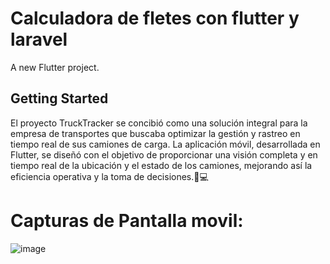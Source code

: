 # Calculadora de fletes con flutter y laravel
A new Flutter project.

## Getting Started

El proyecto TruckTracker se concibió como una solución integral para la empresa de transportes que buscaba optimizar la gestión y rastreo en tiempo real de sus camiones de carga. La aplicación móvil, desarrollada en Flutter, se diseñó con el objetivo de proporcionar una visión completa y en tiempo real de la ubicación y el estado de los camiones, mejorando así la eficiencia operativa y la toma de decisiones.📱💻

# Capturas de Pantalla movil:
![image](https://github.com/PabloLunaSanchez/Calculadora-de-Fletes/assets/113323847/2f563672-51d7-4673-9436-6c46948e4936)





